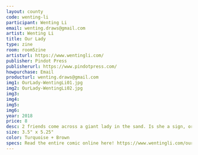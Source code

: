 ```yaml
---
layout: county 
code: wenting-li
participant: Wenting Li
email: wenting.draws@gmail.com
artist: Wenting Li 
title: Our Lady
type: zine
room: room5zine
artisturl: https://www.wentingli.com/
publisher: Pindot Press 
publisherurl: https://www.pindotpress.com/
howpurchase: Email
producturl: wenting.draws@gmail.com
img1: OurLady-WentingLi01.jpg
img2: OurLady-WentingLi02.jpg
img3: 
img4: 
img5: 
img6: 
year: 2018
price: 8
desc: 2 friends come across a giant lady in the sand. Is she a sign, or something both smaller and closer? 
size: 3.5" x 5.25" 
color: Turquoise + Brown
specs: Read the entire comic online here! https://www.wentingli.com/our-lady
---
```

